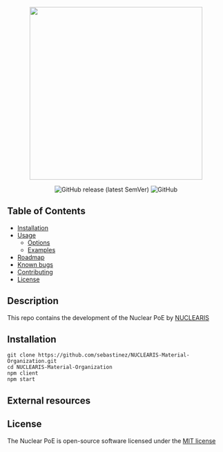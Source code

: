 <p align="center"><img src="https://nrs-diversos.s3.us-east-2.amazonaws.com/logo.png" width="400"></p>

<p align="center">
<img alt="GitHub release (latest SemVer)" src="https://img.shields.io/github/v/release/sebastinez/NUCLEARIS-Material-Organization?sort=semver">
<img alt="GitHub" src="https://img.shields.io/github/license/sebastinez/NUCLEARIS-Material-Organization">
</p>

## Table of Contents

- [Installation](#installation)
- [Usage](#usage)
  - [Options](#options)
  - [Examples](#examples)
- [Roadmap](#roadmap)
- [Known bugs](#known-bugs)
- [Contributing](#contributing)
- [License](#license)

## Description
This repo contains the development of the Nuclear PoE by [NUCLEARIS](https://nuclearis.com.ar)

<a name="installation"></a>

## Installation

```shell
git clone https://github.com/sebastinez/NUCLEARIS-Material-Organization.git
cd NUCLEARIS-Material-Organization
npm client
npm start
```

## External resources

## License

The Nuclear PoE is open-source software licensed under the [MIT license](https://opensource.org/licenses/MIT)
